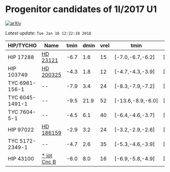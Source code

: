# Progenitor candidates of 1I/2017 U1

[![arXiv](http://img.shields.io/badge/arXiv-1711.09397-orange.svg?style=flat)](http://arxiv.org/abs/1711.09397)

_Latest update_: ``Tue Jan 16 12:22:18 2018``

|HIP/TYCHO|Name|tmin|dmin|vrel|tmin|dmin|vrel|Ppos|Pvmed|Pdist|Pprob|
|--|--|--|--|--|--|--|--|--|--|--|--|
|  HIP 17288 |  [HD 23121](http://simbad.u-strasbg.fr/simbad/sim-id?Ident=HD%2023121) | -6.7 | 1.6 | 15 | [-7.0,-6.7,-6.2] | [0.6,2.9,9.1] | [15,15,16] | -5.3 | -3.6 | -6.6 | -11.9 |
|  HIP 103749 |  [HD 200325](http://simbad.u-strasbg.fr/simbad/sim-id?Ident=HD%20200325) | -4.3 | 1.8 | 12 | [-4.7,-4.3,-3.9] | [0.7,2.3,6.0] | [11,12,13] | -5.9 | -3.3 | -6.1 | -12.0 |
|  TYC 6961-156-1 |  -- | -7.9 | 3.4 | 24 | [-8.3,-7.9,-7.2] | [1.8,7.8,33.7] | [23,24,25] | -9.3 | -5.2 | -7.2 | -16.5 |
|  TYC 6045-1491-1 |  -- | -9.5 | 21.9 | 52 | [-13.6,-8.9,-6.0] | [21.9,59.9,141.7] | [50,53,58] | -15.3 | -8.9 | -7.9 | -23.4 |
|  TYC 7604-5-1 |  -- | -4.5 | 6.1 | 40 | [-6.4,-4.6,-3.7] | [2.0,7.5,10.2] | [29,40,47] | -16.4 | -7.1 | -7.2 | -23.6 |
|  HIP 97022 |  [HD 186159](http://simbad.u-strasbg.fr/simbad/sim-id?Ident=HD%20186159) | -2.9 | 3.2 | 24 | [-3.2,-2.9,-2.6] | [1.0,3.9,9.8] | [22,23,25] | -16.9 | -4.9 | -6.3 | -23.2 |
|  TYC 5172-2349-1 |  -- | -4.7 | 2.6 | 35 | [-5.3,-4.6,-3.9] | [1.9,6.5,17.3] | [31,36,39] | -18.2 | -7.2 | -7.1 | -25.3 |
|  HIP 43100 |  [* iot Cnc B](http://simbad.u-strasbg.fr/simbad/sim-id?Ident=*%20iot%20Cnc%20B) | -6.0 | 8.0 | 16 | [-6.9,-5.8,-4.9] | [1.7,9.7,16.7] | [14,17,19] | -19.4 | -4.6 | -6.7 | -26.0 |
